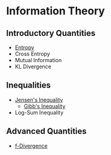 # Information Theory

## Introductory Quantities
- [Entropy](information_theory/entropy.md)
- Cross Entropy
- Mutual Information
- KL Divergence

## Inequalities
- [Jensen's Inequality](information_theory/jensen_inequality.md)
  - [Gibb's Inequality](information_theory/gibbs_inequality.md)
- Log-Sum Inequality

## Advanced Quantities
- [f-Divergence](information_theory/f_divergence.md)

